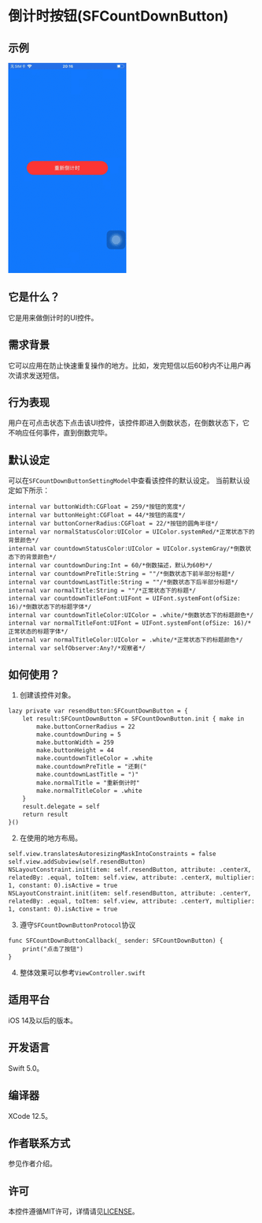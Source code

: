 # 倒计时按钮(SFCountDownButton)
## 示例
![示例](https://github.com/AbnormalProgrammer/SFCountdownButton/raw/master/resources/示例.gif)
## 它是什么？
它是用来做倒计时的UI控件。
## 需求背景
它可以应用在防止快速重复操作的地方。比如，发完短信以后60秒内不让用户再次请求发送短信。
## 行为表现
用户在可点击状态下点击该UI控件，该控件即进入倒数状态，在倒数状态下，它不响应任何事件，直到倒数完毕。
## 默认设定
可以在`SFCountDownButtonSettingModel`中查看该控件的默认设定。
当前默认设定如下所示：
```
internal var buttonWidth:CGFloat = 259/*按钮的宽度*/
internal var buttonHeight:CGFloat = 44/*按钮的高度*/
internal var buttonCornerRadius:CGFloat = 22/*按钮的圆角半径*/
internal var normalStatusColor:UIColor = UIColor.systemRed/*正常状态下的背景颜色*/
internal var countdownStatusColor:UIColor = UIColor.systemGray/*倒数状态下的背景颜色*/
internal var countdownDuring:Int = 60/*倒数描述，默认为60秒*/
internal var countdownPreTitle:String = ""/*倒数状态下前半部分标题*/
internal var countdownLastTitle:String = ""/*倒数状态下后半部分标题*/
internal var normalTitle:String = ""/*正常状态下的标题*/
internal var countdownTitleFont:UIFont = UIFont.systemFont(ofSize: 16)/*倒数状态下的标题字体*/
internal var countdownTitleColor:UIColor = .white/*倒数状态下的标题颜色*/
internal var normalTitleFont:UIFont = UIFont.systemFont(ofSize: 16)/*正常状态的标题字体*/
internal var normalTitleColor:UIColor = .white/*正常状态下的标题颜色*/
internal var selfObserver:Any?/*观察者*/
```
## 如何使用？
1. 创建该控件对象。
```
lazy private var resendButton:SFCountDownButton = {
    let result:SFCountDownButton = SFCountDownButton.init { make in
        make.buttonCornerRadius = 22
        make.countdownDuring = 5
        make.buttonWidth = 259
        make.buttonHeight = 44
        make.countdownTitleColor = .white
        make.countdownPreTitle = "还剩("
        make.countdownLastTitle = ")"
        make.normalTitle = "重新倒计时"
        make.normalTitleColor = .white
    }
    result.delegate = self
    return result
}()
```
2. 在使用的地方布局。
```
self.view.translatesAutoresizingMaskIntoConstraints = false
self.view.addSubview(self.resendButton)
NSLayoutConstraint.init(item: self.resendButton, attribute: .centerX, relatedBy: .equal, toItem: self.view, attribute: .centerX, multiplier: 1, constant: 0).isActive = true
NSLayoutConstraint.init(item: self.resendButton, attribute: .centerY, relatedBy: .equal, toItem: self.view, attribute: .centerY, multiplier: 1, constant: 0).isActive = true
```
3. 遵守`SFCountDownButtonProtocol`协议
```
func SFCountDownButtonCallback(_ sender: SFCountDownButton) {
    print("点击了按钮")
}
```
4. 整体效果可以参考`ViewController.swift`
## 适用平台
iOS 14及以后的版本。
## 开发语言
Swift 5.0。
## 编译器
XCode 12.5。
## 作者联系方式
参见作者介绍。
## 许可
本控件遵循MIT许可，详情请见[LICENSE](https://github.com/AbnormalProgrammer/SFCountdownButton/blob/master/LICENSE)。
